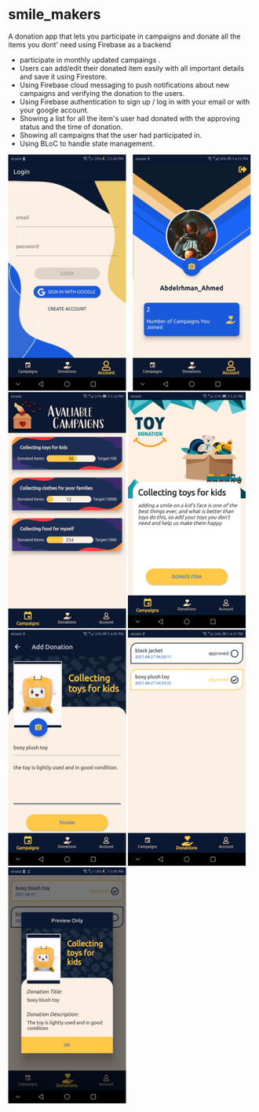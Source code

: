 # smile_makers 
  A donation app that lets you participate in campaigns and donate all the items you dont' need using Firebase as a backend
 - participate in monthly updated campaings .
 - Users can add/edit their donated item easily with all important details and save it using Firestore.
 - Using Firebase cloud messaging to push notifications about new campaigns and verifying the donation to the users.
 - Using Firebase authentication to sign up / log in with your email or with your google account.
 - Showing a list for all the item's user had donated with the approving status and the time of donation.
 - Showing all campaigns that the user had participated in.
 - Using BLoC to handle state management.
  
 <img src="./screenshots/1.jpg" width="240" height="480" style="margin-right: 10px;">   <img src="./screenshots/2.jpg" width="240" height="480">   <img src="./screenshots/3.jpg" width="240" height="480">  <img src="./screenshots/4.jpg" width="240" height="480">   <img src="./screenshots/5.jpg" width="240" height="480">   <img src="./screenshots/6.jpg" width="240" height="480">
  <img src="./screenshots/7.jpg" width="240" height="480">
